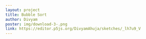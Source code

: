 ```yaml
---
layout: project
title: Bubble Sort
author: Divyam
poster: img/download-3-.png
link: https://editor.p5js.org/DivyamAhuja/sketches/_lh7u9_V
---
```

